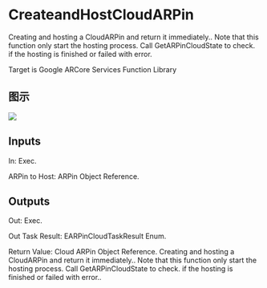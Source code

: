 # CreateandHostCloudARPin

Creating and hosting a CloudARPin and return it immediately.. Note that this function only start the hosting process. Call GetARPinCloudState to check. if the hosting is finished or failed with error.

Target is Google ARCore Services Function Library

## 图示

![]($-20221218-19151067.png)

## Inputs

In: Exec.

ARPin to Host: ARPin Object Reference.  

## Outputs

Out: Exec.

Out Task Result: EARPinCloudTaskResult Enum.

Return Value: Cloud ARPin Object Reference. Creating and hosting a CloudARPin and return it immediately.. Note that this function only start the hosting process. Call GetARPinCloudState to check. if the hosting is finished or failed with error..

